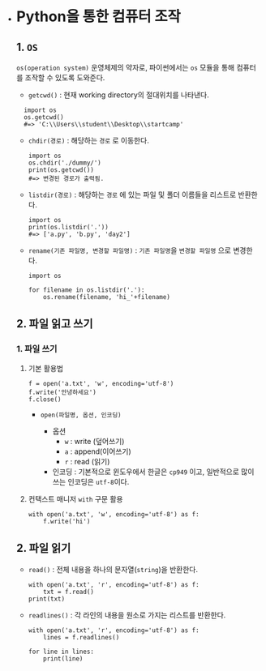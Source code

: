 * # Python을 통한 컴퓨터 조작

  ## 1. `OS`
  
  `os(operation system)` 운영체제의 약자로, 파이썬에서는 `os` 모듈을 통해 컴퓨터를 조작할 수 있도록 도와준다.
  
  - `getcwd()` : 현재 working directory의 절대위치를 나타낸다.
  
  ```
    import os
    os.getcwd()
    #=> 'C:\\Users\\student\\Desktop\\startcamp'
    ```
  
  - `chdir(경로)` : 해당하는 `경로` 로 이동한다.
  
    ```
    import os
    os.chdir('./dummy/')
    print(os.getcwd())
    #=> 변경된 경로가 출력됨.
    ```
  
  - `listdir(경로)` : 해당하는 `경로` 에 있는 파일 및 폴더 이름들을 리스트로 반환한다.
  
    ```
    import os
    print(os.listdir('.'))
    #=> ['a.py', 'b.py', 'day2']
    ```
  
  - `rename(기존 파일명, 변경할 파일명)` : `기존 파일명`을 `변경할 파일명` 으로 변경한다.
  
    ```
    import os
    
    for filename in os.listdir('.'):
        os.rename(filename, 'hi_'+filename)
    ```
  
  ## 2. 파일 읽고 쓰기
  
  ### 1. 파일 쓰기
  
  1. 기본 활용법
  
     ```
     f = open('a.txt', 'w', encoding='utf-8')
     f.write('안녕하세요')
     f.close()
     ```
  
     - ```
       open(파일명, 옵션, 인코딩)
       ```
  
       - 옵션
         - `w` : write (덮어쓰기)
         - `a` : append(이어쓰기)
         - `r` : read (읽기)
       - 인코딩 : 기본적으로 윈도우에서 한글은 `cp949` 이고, 일반적으로 많이 쓰는 인코딩은 `utf-8`이다.
  
  2. 컨택스트 매니저 `with` 구문 활용
  
     ```
     with open('a.txt', 'w', encoding='utf-8') as f:
         f.write('hi')
     ```
  
  ## 2. 파일 읽기
  
  - `read()` : 전체 내용을 하나의 문자열(`string`)을 반환한다.
  
    ```
    with open('a.txt', 'r', encoding='utf-8') as f:
        txt = f.read()
    print(txt)
    ```
  
  - `readlines()` : 각 라인의 내용을 원소로 가지는 리스트를 반환한다.
  
    ```
    with open('a.txt', 'r', encoding='utf-8') as f:
        lines = f.readlines()
        
    for line in lines:
        print(line)
    ```